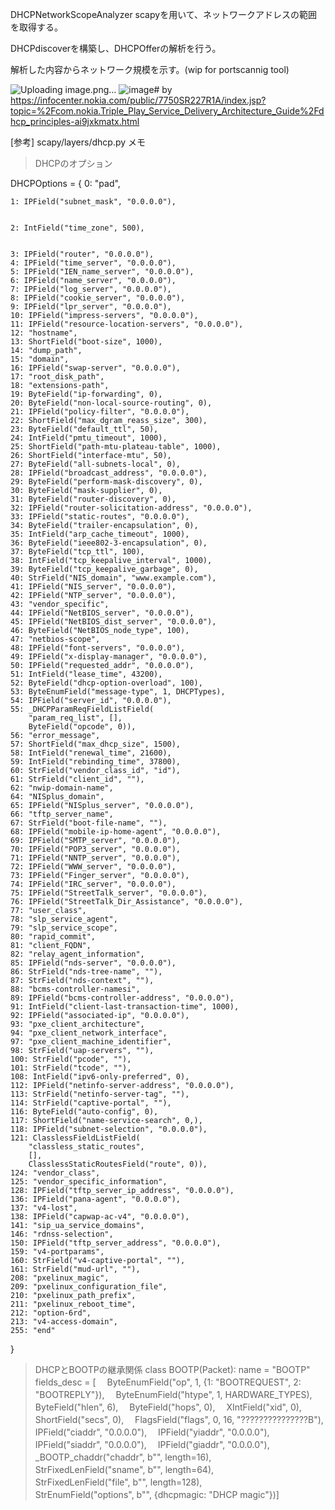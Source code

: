 DHCPNetworkScopeAnalyzer
scapyを用いて、ネットワークアドレスの範囲を取得する。


DHCPdiscoverを構築し、DHCPOfferの解析を行う。


解析した内容からネットワーク規模を示す。(wip for portscannig tool)

![Uploading image.png…]()
![image](https://github.com/aiueoyura05/DHCPNetworkScopeAnalyzer/assets/104673838/9e704490-3219-4266-86b7-13ba33d54213)# 
by https://infocenter.nokia.com/public/7750SR227R1A/index.jsp?topic=%2Fcom.nokia.Triple_Play_Service_Delivery_Architecture_Guide%2Fdhcp_principles-ai9jxkmatx.html

[参考]
scapy/layers/dhcp.py
メモ
>DHCPのオプション
>
>
DHCPOptions = {
    0: "pad",

    
    1: IPField("subnet_mask", "0.0.0.0"),

    
    2: IntField("time_zone", 500),

    
    3: IPField("router", "0.0.0.0"),
    4: IPField("time_server", "0.0.0.0"),
    5: IPField("IEN_name_server", "0.0.0.0"),
    6: IPField("name_server", "0.0.0.0"),
    7: IPField("log_server", "0.0.0.0"),
    8: IPField("cookie_server", "0.0.0.0"),
    9: IPField("lpr_server", "0.0.0.0"),
    10: IPField("impress-servers", "0.0.0.0"),
    11: IPField("resource-location-servers", "0.0.0.0"),
    12: "hostname",
    13: ShortField("boot-size", 1000),
    14: "dump_path",
    15: "domain",
    16: IPField("swap-server", "0.0.0.0"),
    17: "root_disk_path",
    18: "extensions-path",
    19: ByteField("ip-forwarding", 0),
    20: ByteField("non-local-source-routing", 0),
    21: IPField("policy-filter", "0.0.0.0"),
    22: ShortField("max_dgram_reass_size", 300),
    23: ByteField("default_ttl", 50),
    24: IntField("pmtu_timeout", 1000),
    25: ShortField("path-mtu-plateau-table", 1000),
    26: ShortField("interface-mtu", 50),
    27: ByteField("all-subnets-local", 0),
    28: IPField("broadcast_address", "0.0.0.0"),
    29: ByteField("perform-mask-discovery", 0),
    30: ByteField("mask-supplier", 0),
    31: ByteField("router-discovery", 0),
    32: IPField("router-solicitation-address", "0.0.0.0"),
    33: IPField("static-routes", "0.0.0.0"),
    34: ByteField("trailer-encapsulation", 0),
    35: IntField("arp_cache_timeout", 1000),
    36: ByteField("ieee802-3-encapsulation", 0),
    37: ByteField("tcp_ttl", 100),
    38: IntField("tcp_keepalive_interval", 1000),
    39: ByteField("tcp_keepalive_garbage", 0),
    40: StrField("NIS_domain", "www.example.com"),
    41: IPField("NIS_server", "0.0.0.0"),
    42: IPField("NTP_server", "0.0.0.0"),
    43: "vendor_specific",
    44: IPField("NetBIOS_server", "0.0.0.0"),
    45: IPField("NetBIOS_dist_server", "0.0.0.0"),
    46: ByteField("NetBIOS_node_type", 100),
    47: "netbios-scope",
    48: IPField("font-servers", "0.0.0.0"),
    49: IPField("x-display-manager", "0.0.0.0"),
    50: IPField("requested_addr", "0.0.0.0"),
    51: IntField("lease_time", 43200),
    52: ByteField("dhcp-option-overload", 100),
    53: ByteEnumField("message-type", 1, DHCPTypes),
    54: IPField("server_id", "0.0.0.0"),
    55: _DHCPParamReqFieldListField(
        "param_req_list", [],
        ByteField("opcode", 0)),
    56: "error_message",
    57: ShortField("max_dhcp_size", 1500),
    58: IntField("renewal_time", 21600),
    59: IntField("rebinding_time", 37800),
    60: StrField("vendor_class_id", "id"),
    61: StrField("client_id", ""),
    62: "nwip-domain-name",
    64: "NISplus_domain",
    65: IPField("NISplus_server", "0.0.0.0"),
    66: "tftp_server_name",
    67: StrField("boot-file-name", ""),
    68: IPField("mobile-ip-home-agent", "0.0.0.0"),
    69: IPField("SMTP_server", "0.0.0.0"),
    70: IPField("POP3_server", "0.0.0.0"),
    71: IPField("NNTP_server", "0.0.0.0"),
    72: IPField("WWW_server", "0.0.0.0"),
    73: IPField("Finger_server", "0.0.0.0"),
    74: IPField("IRC_server", "0.0.0.0"),
    75: IPField("StreetTalk_server", "0.0.0.0"),
    76: IPField("StreetTalk_Dir_Assistance", "0.0.0.0"),
    77: "user_class",
    78: "slp_service_agent",
    79: "slp_service_scope",
    80: "rapid_commit",
    81: "client_FQDN",
    82: "relay_agent_information",
    85: IPField("nds-server", "0.0.0.0"),
    86: StrField("nds-tree-name", ""),
    87: StrField("nds-context", ""),
    88: "bcms-controller-namesi",
    89: IPField("bcms-controller-address", "0.0.0.0"),
    91: IntField("client-last-transaction-time", 1000),
    92: IPField("associated-ip", "0.0.0.0"),
    93: "pxe_client_architecture",
    94: "pxe_client_network_interface",
    97: "pxe_client_machine_identifier",
    98: StrField("uap-servers", ""),
    100: StrField("pcode", ""),
    101: StrField("tcode", ""),
    108: IntField("ipv6-only-preferred", 0),
    112: IPField("netinfo-server-address", "0.0.0.0"),
    113: StrField("netinfo-server-tag", ""),
    114: StrField("captive-portal", ""),
    116: ByteField("auto-config", 0),
    117: ShortField("name-service-search", 0,),
    118: IPField("subnet-selection", "0.0.0.0"),
    121: ClasslessFieldListField(
        "classless_static_routes",
        [],
        ClasslessStaticRoutesField("route", 0)),
    124: "vendor_class",
    125: "vendor_specific_information",
    128: IPField("tftp_server_ip_address", "0.0.0.0"),
    136: IPField("pana-agent", "0.0.0.0"),
    137: "v4-lost",
    138: IPField("capwap-ac-v4", "0.0.0.0"),
    141: "sip_ua_service_domains",
    146: "rdnss-selection",
    150: IPField("tftp_server_address", "0.0.0.0"),
    159: "v4-portparams",
    160: StrField("v4-captive-portal", ""),
    161: StrField("mud-url", ""),
    208: "pxelinux_magic",
    209: "pxelinux_configuration_file",
    210: "pxelinux_path_prefix",
    211: "pxelinux_reboot_time",
    212: "option-6rd",
    213: "v4-access-domain",
    255: "end"
}


>DHCPとBOOTPの継承関係
class BOOTP(Packet):
    name = "BOOTP"　
    fields_desc = [　
        ByteEnumField("op", 1, {1: "BOOTREQUEST", 2: "BOOTREPLY"}),　
        ByteEnumField("htype", 1, HARDWARE_TYPES),　
        ByteField("hlen", 6),　
        ByteField("hops", 0),　
        XIntField("xid", 0),　
        ShortField("secs", 0),　
        FlagsField("flags", 0, 16, "???????????????B"),　
        IPField("ciaddr", "0.0.0.0"),　
        IPField("yiaddr", "0.0.0.0"),　
        IPField("siaddr", "0.0.0.0"),　
        IPField("giaddr", "0.0.0.0"),　　
        _BOOTP_chaddr("chaddr", b"", length=16),　
        StrFixedLenField("sname", b"", length=64),　　
        StrFixedLenField("file", b"", length=128),　　　
        StrEnumField("options", b"", {dhcpmagic: "DHCP magic"})]　　

